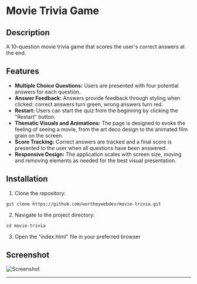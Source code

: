 # Movie Trivia Game

## Description
A 10-question movie trivia game that scores the user's correct answers at the end.

## Features
- **Multiple Choice Questions:** Users are presented with four potential answers for each question.
- **Answer Feedback:** Answers provide feedback through styling when clicked: correct answers turn green, wrong answers turn red.
- **Restart:** Users can start the quiz from the beginning by clicking the "Restart" button.
- **Thematic Visuals and Animations:** The page is designed to evoke the feeling of seeing a movie, from the art deco design to the animated film grain on the screen.
- **Score Tracking:** Correct answers are tracked and a final score is presented to the user when all questions have been answered.
- **Responsive Design:** The application scales with screen size, moving and removing elements as needed for the best visual presentation.

## Installation
1. Clone the repository:
~~~
git clone https://github.com/wortheywebdev/movie-trivia.git
~~~
2. Navigate to the project directory:
~~~
cd movie-trivia
~~~
3. Open the "index.html" file in your preferred browser

## Screenshot
![Screenshot](https://github.com/WortheyWebDev/movie-trivia/screenshots/movie-trivia.png)

---
